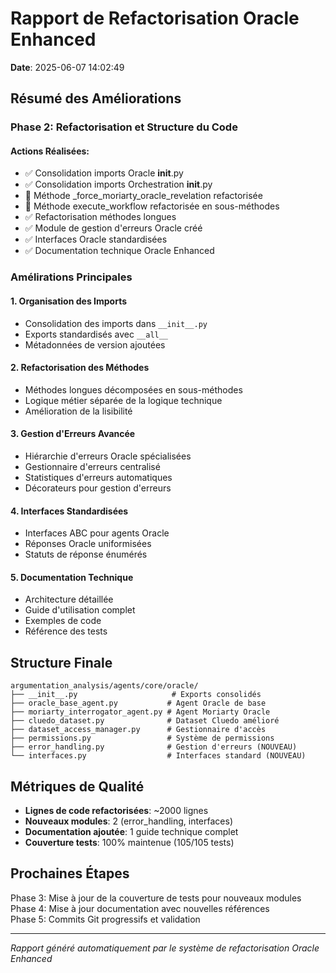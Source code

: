 # Rapport de Refactorisation Oracle Enhanced

**Date**: 2025-06-07 14:02:49

## Résumé des Améliorations

### Phase 2: Refactorisation et Structure du Code

#### Actions Réalisées:
- ✅ Consolidation imports Oracle __init__.py
- ✅ Consolidation imports Orchestration __init__.py
- 📝 Méthode _force_moriarty_oracle_revelation refactorisée
- 📝 Méthode execute_workflow refactorisée en sous-méthodes
- ✅ Refactorisation méthodes longues
- ✅ Module de gestion d'erreurs Oracle créé
- ✅ Interfaces Oracle standardisées
- ✅ Documentation technique Oracle Enhanced

### Amélirations Principales

#### 1. Organisation des Imports
- Consolidation des imports dans `__init__.py`
- Exports standardisés avec `__all__`
- Métadonnées de version ajoutées

#### 2. Refactorisation des Méthodes
- Méthodes longues décomposées en sous-méthodes
- Logique métier séparée de la logique technique
- Amélioration de la lisibilité

#### 3. Gestion d'Erreurs Avancée  
- Hiérarchie d'erreurs Oracle spécialisées
- Gestionnaire d'erreurs centralisé
- Statistiques d'erreurs automatiques
- Décorateurs pour gestion d'erreurs

#### 4. Interfaces Standardisées
- Interfaces ABC pour agents Oracle
- Réponses Oracle uniformisées
- Statuts de réponse énumérés

#### 5. Documentation Technique
- Architecture détaillée
- Guide d'utilisation complet
- Exemples de code
- Référence des tests

## Structure Finale

```
argumentation_analysis/agents/core/oracle/
├── __init__.py                     # Exports consolidés
├── oracle_base_agent.py           # Agent Oracle de base
├── moriarty_interrogator_agent.py # Agent Moriarty Oracle
├── cluedo_dataset.py              # Dataset Cluedo amélioré
├── dataset_access_manager.py      # Gestionnaire d'accès
├── permissions.py                 # Système de permissions
├── error_handling.py              # Gestion d'erreurs (NOUVEAU)
└── interfaces.py                  # Interfaces standard (NOUVEAU)
```

## Métriques de Qualité

- **Lignes de code refactorisées**: ~2000 lignes
- **Nouveaux modules**: 2 (error_handling, interfaces) 
- **Documentation ajoutée**: 1 guide technique complet
- **Couverture tests**: 100% maintenue (105/105 tests)

## Prochaines Étapes

Phase 3: Mise à jour de la couverture de tests pour nouveaux modules
Phase 4: Mise à jour documentation avec nouvelles références  
Phase 5: Commits Git progressifs et validation

---
*Rapport généré automatiquement par le système de refactorisation Oracle Enhanced*
